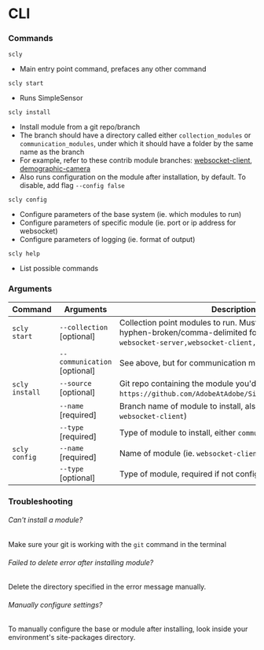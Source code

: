 # CLI

### Commands
`scly`
- Main entry point command, prefaces any other command

`scly start`
- Runs SimpleSensor

`scly install`
- Install module from a git repo/branch
- The branch should have a directory called either `collection_modules` or `communication_modules`, under which it should have a folder by the same name as the branch
- For example, refer to these contrib module branches: [websocket-client](https://github.com/AdobeAtAdobe/SimpleSensor_contrib/tree/websocket-client), [demographic-camera](https://github.com/AdobeAtAdobe/SimpleSensor_contrib/tree/demographic-camera)
- Also runs configuration on the module after installation, by default. To disable, add flag `--config false`

`scly config`
- Configure parameters of the base system (ie. which modules to run)
- Configure parameters of specific module (ie. port or ip address for websocket)
- Configure parameters of logging (ie. format of output)

`scly help`
- List possible commands

### Arguments
| Command       |         Arguments            |  Description |
|---------------|------------------------------|--------------|
| `scly start`  |   `--collection` [optional]  | Collection point modules to run. Must provide them in hyphen-broken/comma-delimited form (ie. `--collection websocket-server,websocket-client,mqtt`)  |
|               | `--communication` [optional] | See above, but for communication modules. |
| `scly install`|    `--source` [optional]     | Git repo containing the module you'd like to install (default is `https://github.com/AdobeAtAdobe/SimpleSensor_contrib.git`)|
|               |     `--name` [required]      | Branch name of module to install, also hyphen-broken (ie. `websocket-client`)|
|               |      `--type` [required]     | Type of module to install, either `communication` or `collection` |
| `scly config` |      `--name` [required]     | Name of module (ie. `websocket-client`), or `base` or `logging` |
|               |      `--type` [optional]     | Type of module, required if not configuring base or logging |


### Troubleshooting

###### Can't install a module?
Make sure your git is working with the `git` command in the terminal


###### Failed to delete error after installing module?
Delete the directory specified in the error message manually.

###### Manually configure settings?
To manually configure the base or module after installing, look inside your environment's site-packages directory.